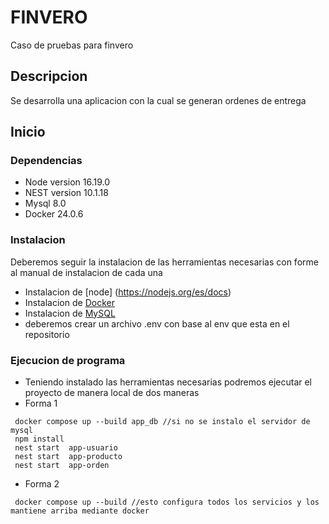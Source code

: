 # FINVERO

Caso de pruebas para finvero

## Descripcion

Se desarrolla una aplicacion con la cual se generan ordenes de entrega

## Inicio

### Dependencias

* Node version 16.19.0
* NEST version 10.1.18
* Mysql 8.0
* Docker 24.0.6


### Instalacion
Deberemos seguir la instalacion de las herramientas necesarias con forme al manual de instalacion de cada una
* Instalacion de [node] (https://nodejs.org/es/docs)
* Instalacion de [Docker](https://docs.docker.com/desktop/)
* Instalacion de [MySQL](https://dev.mysql.com/doc/refman/8.0/en/installing.html)
* deberemos crear un archivo .env con base al env que esta en el repositorio


### Ejecucion de programa

* Teniendo instalado las herramientas necesarias podremos ejecutar el proyecto de manera local de dos maneras
* Forma 1
```
 docker compose up --build app_db //si no se instalo el servidor de mysql
 npm install
 nest start  app-usuario
 nest start  app-producto 
 nest start  app-orden
```

* Forma 2
```
 docker compose up --build //esto configura todos los servicios y los mantiene arriba mediante docker
```